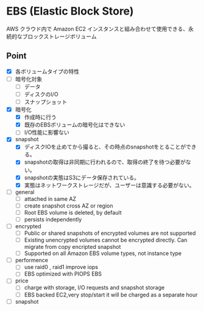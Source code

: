 # EBS (Elastic Block Store)
AWS クラウド内で Amazon EC2 インスタンスと組み合わせて使用できる、永続的なブロックストレージボリューム

## Point
- [X] 各ボリュームタイプの特性
- [ ] 暗号化対象
  - [ ] データ
  - [ ] ディスクのI/O
  - [ ] スナップショット
- [X] 暗号化
  - [X] 作成時に行う
  - [X] 既存のEBSボリュームの暗号化はできない
  - [ ] I/O性能に影響ない
- [X] snapshot
  - [X] ディスクIOを止めてから撮ると、その時点のsnapshotをとることができる。
  - [X] snapshotの取得は非同期に行われるので、取得の終了を待つ必要がない。
  - [X] snapshotの実態はS3にデータ保存されている。
  - [X] 実態はネットワークストレージだが、ユーザーは意識する必要がない。
- [ ] general 
  - [ ] attached in same AZ
  - [ ] create snapshot cross AZ or region
  - [ ] Root EBS volume is deleted, by default
  - [ ] persists independently
- [ ] encrypted 
  - [ ] Public or shared snapshots of encrypted volumes are not supported
  - [ ] Existing unencrypted volumes cannot be encrypted directly. Can migrate from copy encripted snapshot
  - [ ] Supported on all Amazon EBS volume types, not instance type
- [ ] performence 
  - [ ] use raid0 , raid1 improve iops
  - [ ] EBS optimized with PIOPS EBS
- [ ] price 
  - [ ] charge with storage, I/O requests and snapshot storage
  - [ ] EBS backed EC2,very stop/start it will be charged as a separate hour
- [ ] snapshot
